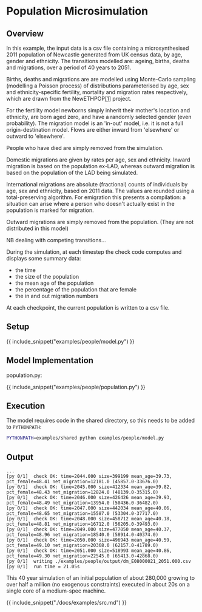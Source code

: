 # Population Microsimulation

## Overview

In this example, the input data is a csv file containing a microsynthesised 2011 population of Newcastle generated from UK census data, by age, gender and ethnicity. The transitions modelled are: ageing, births, deaths and migrations, over a period of 40 years to 2051.

Births, deaths and migrations are are modelled using Monte-Carlo sampling (modelling a Poisson process) of distributions parameterised by age, sex and ethnicity-specific fertility, mortality and migration rates respectively, which are drawn from the NewETHPOP[[1]](#references.md) project.

For the fertility model newborns simply inherit their mother's location and ethnicity, are born aged zero, and have a randomly selected gender (even probability). The migration model is an 'in-out' model, i.e. it is not a full origin-destination model. Flows are either inward from 'elsewhere' or outward to 'elsewhere'.

People who have died are simply removed from the simulation.

Domestic migrations are given by rates per age, sex and ethnicity. Inward migration is based on the population ex-LAD, whereas outward migration is based on the population of the LAD being simulated.

International migrations are absolute (fractional) counts of individuals by age, sex and ethnicity, based on 2011 data. The values are rounded using a total-preserving algorithm. For emigration this presents a compilation: a situation can arise where a person who doesn't actually exist in the population is marked for migration.

Outward migrations are simply removed from the population. (They are not distributed in this model)

NB dealing with competing transitions...

During the simulation, at each timestep the check code computes and displays some summary data:

- the time
- the size of the population
- the mean age of the population
- the percentage of the population that are female
- the in and out migration numbers

At each checkpoint, the current population is written to a csv file.

## Setup

{{ include_snippet("examples/people/model.py") }}

## Model Implementation

population.py:

{{ include_snippet("examples/people/population.py") }}

## Execution

The model requires code in the shared directory, so this needs to be added to `PYTHONPATH`:

```bash
PYTHONPATH=examples/shared python examples/people/model.py
```

## Output

```text
...
[py 0/1]  check OK: time=2044.000 size=399199 mean_age=39.73, pct_female=48.41 net_migration=12181.0 (45857.0-33676.0)
[py 0/1]  check OK: time=2045.000 size=412334 mean_age=39.82, pct_female=48.43 net_migration=12824.0 (48139.0-35315.0)
[py 0/1]  check OK: time=2046.000 size=426426 mean_age=39.93, pct_female=48.49 net_migration=13954.0 (50436.0-36482.0)
[py 0/1]  check OK: time=2047.000 size=442034 mean_age=40.06, pct_female=48.65 net_migration=15587.0 (53304.0-37717.0)
[py 0/1]  check OK: time=2048.000 size=458712 mean_age=40.18, pct_female=48.81 net_migration=16712.0 (56205.0-39493.0)
[py 0/1]  check OK: time=2049.000 size=477050 mean_age=40.37, pct_female=48.96 net_migration=18540.0 (58914.0-40374.0)
[py 0/1]  check OK: time=2050.000 size=496943 mean_age=40.59, pct_female=49.10 net_migration=20368.0 (62157.0-41789.0)
[py 0/1]  check OK: time=2051.000 size=518993 mean_age=40.86, pct_female=49.30 net_migration=22545.0 (65413.0-42868.0)
[py 0/1]  writing ./examples/people/output/dm_E08000021_2051.000.csv
[py 0/1]  run time = 21.05s
```

This 40 year simulation of an initial population of about 280,000 growing to over half a million (no exogenous constraints) executed in about 20s on a single core of a medium-spec machine.

{{ include_snippet("./docs/examples/src.md") }}
